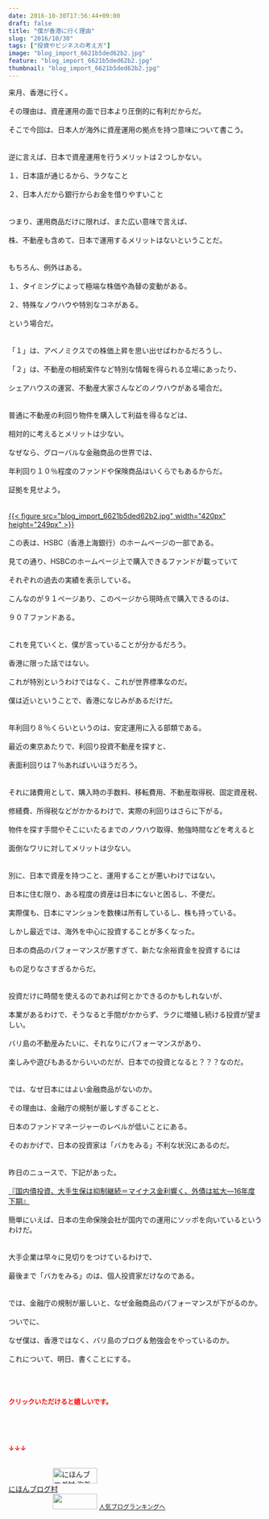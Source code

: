 ```yaml
---
date: 2016-10-30T17:56:44+09:00
draft: false
title: "僕が香港に行く理由"
slug: "2016/10/30"
tags: ["投資やビジネスの考え方"]
image: "blog_import_6621b5ded62b2.jpg"
feature: "blog_import_6621b5ded62b2.jpg"
thumbnail: "blog_import_6621b5ded62b2.jpg"
---
```

<div>来月、香港に行く。</div><div> </div><div>その理由は、資産運用の面で日本より圧倒的に有利だからだ。</div><div> </div><div>そこで今回は、日本人が海外に資産運用の拠点を持つ意味について書こう。</div><div> </div><div><br/>逆に言えば、日本で資産運用を行うメリットは２つしかない。</div><div> </div><div>１、日本語が通じるから、ラクなこと</div><div> </div><div>２、日本人だから銀行からお金を借りやすいこと</div><div> </div><div><br/>つまり、運用商品だけに限れば、また広い意味で言えば、</div><div> </div><div>株、不動産も含めて、日本で運用するメリットはないということだ。</div><div> </div><div><br/>もちろん、例外はある。</div><div> </div><div>１、タイミングによって極端な株価や為替の変動がある。</div><div> </div><div>２、特殊なノウハウや特別なコネがある。</div><div> </div><div>という場合だ。</div><div> </div><div> </div><div>「１」は、アベノミクスでの株価上昇を思い出せばわかるだろうし、</div><div> </div><div>「２」は、不動産の相続案件など特別な情報を得られる立場にあったり、</div><div> </div><div>シェアハウスの運営、不動産大家さんなどのノウハウがある場合だ。</div><div> </div><div> </div><div>普通に不動産の利回り物件を購入して利益を得るなどは、</div><div> </div><div>相対的に考えるとメリットは少ない。</div><div> </div><div>なぜなら、グローバルな金融商品の世界では、</div><div> </div><div>年利回り１０％程度のファンドや保険商品はいくらでもあるからだ。</div><div> </div><div>証拠を見せよう。</div><div> </div><div> </div><div><a href="blog_import_6621b5dff19f9.jpg">{{< figure src="blog_import_6621b5ded62b2.jpg" width="420px" height="249px" >}}</a></div><div> </div><div>この表は、HSBC（香港上海銀行）のホームページの一部である。</div><div> </div><div>見ての通り、HSBCのホームページ上で購入できるファンドが載っていて</div><div> </div><div>それぞれの過去の実績を表示している。</div><div> </div><div>こんなのが９１ページあり、このページから現時点で購入できるのは、</div><div> </div><div>９０７ファンドある。</div><div> </div><div> </div><div>これを見ていくと、僕が言っていることが分かるだろう。</div><div> </div><div>香港に限った話ではない。</div><div> </div><div>これが特別というわけではなく、これが世界標準なのだ。</div><div> </div><div>僕は近いということで、香港になじみがあるだけだ。</div><div> </div><div> </div><div>年利回り８％くらいというのは、安定運用に入る部類である。</div><div> </div><div>最近の東京あたりで、利回り投資不動産を探すと、</div><div> </div><div>表面利回りは７％あればいいほうだろう。</div><div> </div><div> </div><div>それに諸費用として、購入時の手数料、移転費用、不動産取得税、固定資産税、</div><div> </div><div>修繕費、所得税などがかかるわけで、実際の利回りはさらに下がる。</div><div> </div><div>物件を探す手間やそこにいたるまでのノウハウ取得、勉強時間などを考えると</div><div> </div><div>面倒なワリに対してメリットは少ない。</div><div> </div><div> </div><div>別に、日本で資産を持つこと、運用することが悪いわけではない。</div><div> </div><div>日本に住む限り、ある程度の資産は日本にないと困るし、不便だ。</div><div> </div><div>実際僕も、日本にマンションを数棟は所有しているし、株も持っている。</div><div> </div><div>しかし最近では、海外を中心に投資することが多くなった。</div><div> </div><div>日本の商品のパフォーマンスが悪すぎて、新たな余裕資金を投資するには</div><div> </div><div>もの足りなさすぎるからだ。</div><div> </div><div><br/>投資だけに時間を使えるのであれば何とかできるのかもしれないが、</div><div> </div><div>本業があるわけで、そうなると手間がかからず、ラクに増殖し続ける投資が望ましい。</div><div><br/>バリ島の不動産みたいに、それなりにパフォーマンスがあり、</div><div> </div><div>楽しみや遊びもあるからいいのだが、日本での投資となると？？？なのだ。</div><div> </div><div><br/>では、なぜ日本にはよい金融商品がないのか。</div><div> </div><div>その理由は、金融庁の規制が厳しすぎることと、</div><div> </div><div>日本のファンドマネージャーのレベルが低いことにある。</div><div> </div><div>そのおかげで、日本の投資家は「バカをみる」不利な状況にあるのだ。</div><div> </div><div><br/>昨日のニュースで、下記があった。</div><div> </div><div><a href="hl?a=20161028-00000142-jij-bus_all" target="_blank">『国内債投資、大手生保は抑制継続＝マイナス金利響く、外債は拡大―16年度下期』</a></div><div> </div><div>簡単にいえば、日本の生命保険会社が国内での運用にソッポを向いているというわけだ。</div><div> </div><div><br/>大手企業は早々に見切りをつけているわけで、</div><div> </div><div>最後まで「バカをみる」のは、個人投資家だけなのである。</div><div> </div><div><br/>では、金融庁の規制が厳しいと、なぜ金融商品のパフォーマンスが下がるのか。</div><div> </div><div>ついでに、</div><div> </div><div>なぜ僕は、香港ではなく、バリ島のブログ＆勉強会をやっているのか。</div><div> </div><div>これについて、明日、書くことにする。</div><div> </div><div> </div><div> </div><p><font color="#ff0000" size="2"><strong>クリックいただけると嬉しいです。</strong></font></p><p> </p><p> </p><p><font color="#ff0000" size="2"><strong>↓↓↓</strong></font></p><p><br/><a href="ranking.html?p_cid=01260127" target="_blank"><img width="88" height="31" alt="にほんブログ村 海外生活ブログ バリ島情報へ" src="data:image/svg+xml;charset=utf-8,%3Csvg%20xmlns%3D%22http%3A%2F%2Fwww.w3.org%2F2000%2Fsvg%22%20title%3D%22Placeholder%20for%20Images%22%20role%3D%22presentation%22%20viewBox%3D%220%200%2088%2031%22%20%2F%3E" border="0" data-src="https://img-proxy.blog-video.jp/images?url=http%3A%2F%2Foverseas.blogmura.com%2Fbali%2Fimg%2Fbali88_31.gif" style="aspect-ratio: auto 88 / 31;"/><noscript><img width="88" height="31" alt="にほんブログ村 海外生活ブログ バリ島情報へ" src="https://img-proxy.blog-video.jp/images?url=http%3A%2F%2Foverseas.blogmura.com%2Fbali%2Fimg%2Fbali88_31.gif" border="0"></noscript></a><br/><a href="ranking.html?p_cid=01260127" target="_blank">にほんブログ村</a><br/><a title="人気ブログランキングへ" href="link.php?1804582"><img width="88" height="31" src="data:image/svg+xml;charset=utf-8,%3Csvg%20xmlns%3D%22http%3A%2F%2Fwww.w3.org%2F2000%2Fsvg%22%20title%3D%22Placeholder%20for%20Images%22%20role%3D%22presentation%22%20viewBox%3D%220%200%2088%2031%22%20%2F%3E" border="0" data-src="https://blog.with2.net/img/banner/banner_22.gif" style="aspect-ratio: auto 88 / 31;"/><noscript><img width="88" height="31" src="https://blog.with2.net/img/banner/banner_22.gif" border="0"></noscript></a> <a style="font-size: 12px;" href="link.php?1804582">人気ブログランキングへ</a></p>

